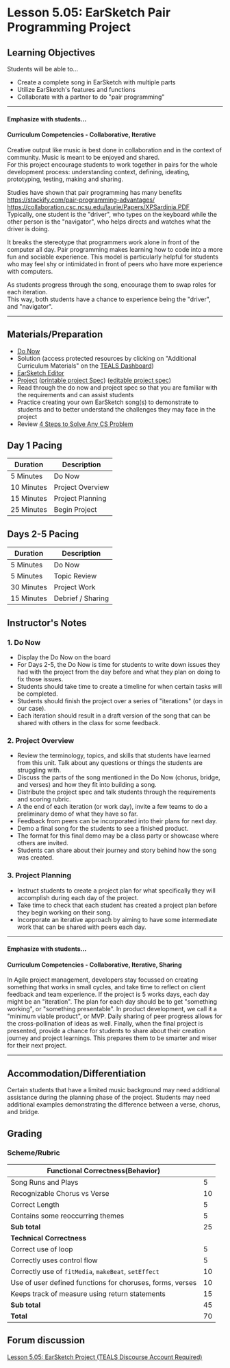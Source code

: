 # Lesson 5.05: EarSketch Pair Programming Project

## Learning Objectives

Students will be able to...

* Create a complete song in EarSketch with multiple parts
* Utilize EarSketch's features and functions
* Collaborate with a partner to do "pair programming"

---

#### Emphasize with students...

#### Curriculum Competencies - Collaborative, Iterative

Creative output like music is best done in collaboration and in the context of 
community.  Music is meant to be enjoyed and shared.  
For this project encourage students to work together in pairs for the whole development process:
understanding context, defining, ideating, prototyping, testing, making and sharing.  

Studies have shown that pair programming has many benefits  https://stackify.com/pair-programming-advantages/
  https://collaboration.csc.ncsu.edu/laurie/Papers/XPSardinia.PDF  
  Typically, one student is the "driver", who types on the keyboard while the other person
is the "navigator", who helps directs and watches what the driver is doing.   

It breaks the stereotype that programmers work alone in front of the computer all day.
Pair programming makes learning how to code into a more fun and sociable experience. 
This model is particularly helpful for students who may feel shy or intimidated in front
of peers who have more experience with computers. 

As students progress through the song, encourage them to swap roles for each iteration.  
This way, both students have a chance to experience being the "driver", and "navigator". 

---

## Materials/Preparation

* [Do Now]
* Solution (access protected resources by clicking on "Additional Curriculum Materials" on the [TEALS Dashboard])
* [EarSketch Editor]
* [Project] ([printable project Spec]) ([editable project spec])
* Read through the do now and project spec so that you are familiar with the requirements and can assist students
* Practice creating your own EarSketch song(s) to demonstrate to students and to better understand the challenges they may face in the project
* Review [4 Steps to Solve Any CS Problem]

## Day 1 Pacing

| **Duration**   | **Description** |
| ---------- | ----------- |
| 5 Minutes  | Do Now      |
| 10 Minutes | Project Overview      |
| 15 Minutes | Project Planning         |
| 25 Minutes | Begin Project     |

## Days 2-5 Pacing

| **Duration**   | **Description**             |
|---|---|
| 5 Minutes  | Do Now      |
| 5 Minutes | Topic Review      |
| 30 Minutes | Project Work      |
| 15 Minutes  | Debrief / Sharing    |

## Instructor's Notes

### 1. Do Now

* Display the Do Now on the board
* For Days 2-5, the Do Now is time for students to write down issues they had with the project 
from the day before and what they plan on doing to fix those issues.
* Students should take time to create a timeline for when certain tasks will be completed.
* Students should finish the project over a series of "iterations" (or days in our case).
* Each iteration should result in a draft version of the song that can be shared with 
others in the class for some feedback. 

### 2. Project Overview

* Review the terminology, topics, and skills that students have learned from this unit. Talk about any questions or things the students are struggling with.
* Discuss the parts of the song mentioned in the Do Now (chorus, bridge, and verses) and how they fit into building a song.
* Distribute the project spec and talk students through the requirements and scoring rubric.
* A the end of each iteration (or work day), invite a few teams to do a preliminary demo of 
  what they have so far.  
* Feedback from peers can be incorporated into their plans for next day. 
* Demo a final song for the students to see a finished product.
* The format for this final demo may be a class party or showcase where others are invited. 
* Students can share about their journey and story behind how the song was created. 

### 3. Project Planning

* Instruct students to create a project plan for what specifically they will accomplish during each day of the project.
* Take time to check that each student has created a project plan before they begin working on their song.
* Incorporate an iterative approach by aiming to have some intermediate work
that can be shared with peers each day.  

---

#### Emphasize with students...

#### Curriculum Competencies - Collaborative, Iterative, Sharing

In Agile project management, developers stay focussed on creating something that works
in small cycles, and take time to reflect on client feedback and team experience. 
If the project is 5 works days, each day might be an "iteration".
The plan for each day should be to get "something working", or "something presentable".
In product development, we call it a "minimum viable product", or MVP.
Daily sharing of peer progress allows for the cross-pollination of ideas as well. 
Finally, when the final project is presented, provide a chance for
students to share about their creation journey and project learnings. 
This prepares them to be smarter and wiser for their next project. 

---


## Accommodation/Differentiation

Certain students that have a limited music background may need additional assistance during the planning phase of the project. Students may need additional examples demonstrating the difference between a verse, chorus, and bridge.

## Grading

### Scheme/Rubric

| **Functional Correctness(Behavior)**                                |     |
| --------------------------------------------------------------- |-----|
| Song Runs and Plays | 5   |
| Recognizable Chorus vs Verse | 10|
| Correct Length | 5   |
| Contains some reoccurring themes| 5  |
| **Sub total**                                                   | 25  |
| **Technical Correctness**                                    |     |
| Correct use of loop                                        | 5  |
| Correctly uses control flow         | 5  |
| Correctly use of `fitMedia`, `makeBeat`, `setEffect`                                  | 10  |
| Use of user defined functions for choruses, forms, verses      | 10  |
| Keeps track of measure using return statements | 15  |
| **Sub total**                                                   | 45  |
| **Total**                                                       | 70 |

## Forum discussion

[Lesson 5.05: EarSketch Project (TEALS Discourse Account Required)](https://forums.tealsk12.org/c/2nd-semester-unit-5-earsketch/lesson-5-05-earsketch-project)

[Do Now]: do_now.md
[Lab]: lab.md
[TEALS Dashboard]: http:/www.tealsk12.org/dashboard
[EarSketch Editor]: http://earsketch.gatech.edu/earsketch2/
[4 Steps to Solve Any CS Problem]:https://github.com/TEALS-IntroCS/2nd-semester-introduction-to-computer-science-principles/raw/master/units/4%20Steps%20to%20Solve%20Any%20CS%20Problem.pdf
[Project]: project.md
[printable project Spec]: https://github.com/TEALSK12/2nd-semester-introduction-to-computer-science/raw/master/units/5_unit/05_lesson/project.pdf
[editable project spec]: https://github.com/TEALSK12/2nd-semester-introduction-to-computer-science/raw/master/units/5_unit/05_lesson/project.docx
